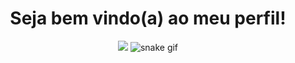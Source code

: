 <div align="center">
   <h1> Seja bem vindo(a) ao meu perfil!</h1>
  <img height= "100" src="https://media2.giphy.com/media/ropITlfdDUN88W58GY/giphy.gif?cid=ecf05e47439z3nxw9bh8bdzmmoemgkrilrqlwazri06mq6v9&rid=giphy.gif&ct=s">
  <img height= "100" src="https://media2.giphy.com/media/ropITlfdDUN88W58GY/giphy.gif?
 

![snake gif](https://github.com/vitoria2002campos/vitoria2002campos/blob/output/github-contribution-grid-snake.svg)


